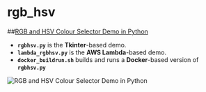 rgb_hsv
=======

##[RGB and HSV Colour Selector Demo in Python](http://mikequentelsoftware.blogspot.ca/2012/12/rgb-hsv-colour-picker-demo-in-python.html)

* **`rgbhsv.py`** is the **Tkinter**-based demo.
* **`lambda_rgbhsv.py`** is the **AWS Lambda**-based demo.
* **`docker_buildrun.sh`** builds and runs a **Docker**-based version of **`rgbhsv.py`**

![RGB and HSV Colour Selector Demo in Python](http://2.bp.blogspot.com/-kTt_IGOpPl0/UL7hFqXYqVI/AAAAAAAAAMk/GLbY5EzM1QM/s1600/rgbhsv.py.png)
